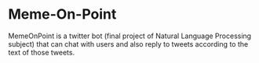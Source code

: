 # Meme-On-Point
MemeOnPoint is a twitter bot (final project of Natural Language Processing subject) that can chat with users and also reply to tweets according to the text of those tweets.
